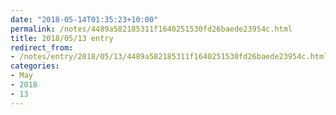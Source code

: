 ```yaml
---
date: "2018-05-14T01:35:23+10:00"
permalink: /notes/4489a582185311f1640251530fd26baede23954c.html
title: 2018/05/13 entry
redirect_from:
- /notes/entry/2018/05/13/4489a582185311f1640251530fd26baede23954c.html
categories:
- May
- 2018
- 13
---
```

